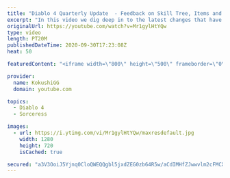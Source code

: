 ```yaml
---
title: "Diablo 4 Quarterly Update  - Feedback on Skill Tree, Items and Sorceress Enchantments"
excerpt: "In this video we dig deep in to the latest changes that have been announced for Diablo 4. These changes include things such as the Sorceress Enchantment ..."
originalUrl: https://youtube.com/watch?v=Mr1gylHtYQw
type: video
length: PT20M
publishedDateTime: 2020-09-30T17:23:08Z
heat: 50

featuredContent: "<iframe width=\"800\" height=\"500\" frameborder=\"0\" src=\"https://www.youtube.com/embed/Mr1gylHtYQw\" allow=\"accelerometer; autoplay; encrypted-media; gyroscope; picture-in-picture\" allowfullscreen></iframe>"

provider:
  name: KokushiGG
  domain: youtube.com

topics:
  - Diablo 4
  - Sorceress

images:
  - url: https://i.ytimg.com/vi/Mr1gylHtYQw/maxresdefault.jpg
    width: 1280
    height: 720
    isCached: true

secured: "a3V3OoiJ5Yjnq0CloQWEQQgbl5jxdZEG0zb64R5w/aCdIMHfZJwwvlm2cFMCX9bucvUdoysKnt/eoPiHmsAsQiDdDsDM5Z9HHAOhcJ4sn/ujRQ0KbAfsdbplV8/i/DFfBZsIfE0j6VYaA3p2Re32qyz4pB5LLoVrtIqFSbeZ2yulD7VjJubiCzWAzVsSW2THUVNN4EXQY7RMwk1mE5DZPVgY6dQIh7R60Lx5RCqGOwD1x8u9xUI2AdoeJt1HBCtx0ZVTmVwsVknh7hCsT3omupTl6pe/6wE7gOP8Ka7uEiySuFy6xLHJJjxGHumETbF5TGCWAuGtpO+7aqUJvl+pqqUvTYp7Cw1DRG96Y8Gyssk6UtoyBfMnKPT+Z3E4xxCM4ugn/I0KwvDdm8lw28/yhnHwb2eMIlUlTFduD0KO2lo=;ASCmibGyPWr0WZWJBBOZvA=="
---
```


